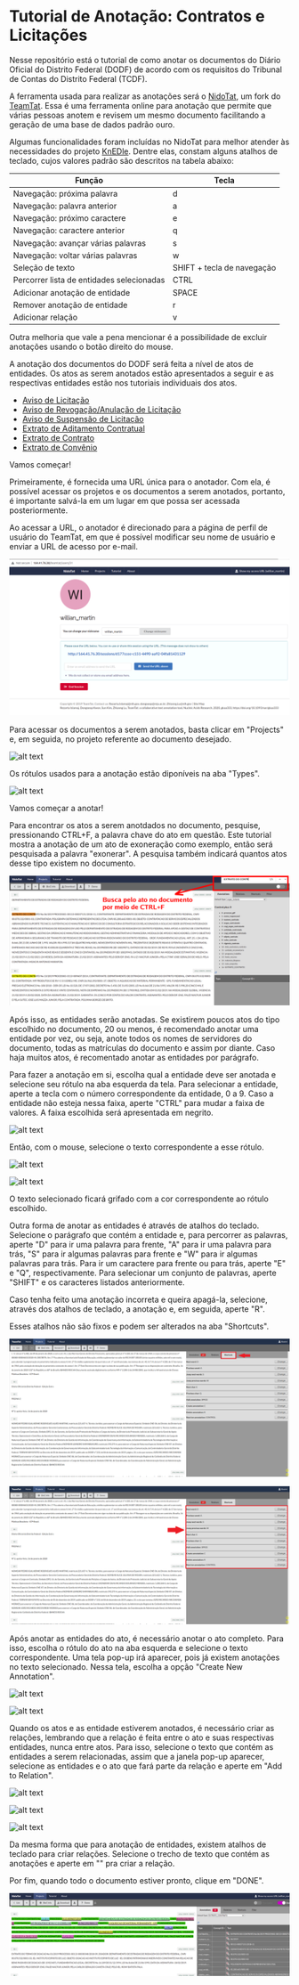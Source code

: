 # Tutorial de Anotação: Contratos e Licitações

Nesse repositório está o tutorial de como anotar os documentos do Diário Oficial do Distrito Federal (DODF) de acordo com os requisitos do Tribunal de Contas do Distrito Federal (TCDF).

A ferramenta usada para realizar as anotações será o [NidoTat](http://nido.cic.unb.br/), um fork do [TeamTat](https://www.teamtat.org/). Essa é uma ferramenta online para anotação que permite que várias pessoas anotem e revisem um mesmo documento facilitando a geração de uma base de dados padrão ouro.

Algumas funcionalidades foram incluídas no NidoTat para melhor atender às necessidades do projeto [KnEDle](https://unb-knedle.github.io/nido.html). Dentre elas, constam alguns atalhos de teclado, cujos valores padrão são descritos na tabela abaixo:

Função | Tecla
------- | -------
Navegação: próxima palavra | d
Navegação: palavra anterior | a
Navegação: próximo caractere | e
Navegação: caractere anterior | q
Navegação: avançar várias palavras | s
Navegação: voltar várias palavras | w
Seleção de texto | SHIFT + tecla de navegação
Percorrer lista de entidades selecionadas | CTRL
Adicionar anotação de entidade | SPACE
Remover anotação de entidade | r
Adicionar relação | v

Outra melhoria que vale a pena mencionar é a possibilidade de excluir anotações usando o botão direito do mouse.

A anotação dos documentos do DODF será feita a nível de atos de entidades. Os atos as serem anotados estão apresentados a seguir e as respectivas entidades estão nos tutoriais individuais dos atos.

*   [Aviso de Licitação](aviso_licitacao/README.md)
*   [Aviso de Revogação/Anulação de Licitação](aviso_revogacao_anulacao_licitacao/README.md)
*   [Aviso de Suspensão de Licitação](aviso_suspensao_licitacao/README.md)
*   [Extrato de Aditamento Contratual](extrato_aditamento_contratual/README.md)
*   [Extrato de Contrato](extrato_contrato/README.md)
*   [Extrato de Convênio](extrato_convenio/README.md)


Vamos começar!

Primeiramente, é fornecida uma URL única para o anotador. Com ela, é possível acessar os projetos e os documentos a serem anotados, portanto, é importante salvá-la em um lugar em que possa ser acessada posteriormente.

Ao acessar a URL, o anotador é direcionado para a página de perfil de usuário do TeamTat, em que é possível modificar seu nome de usuário e enviar a URL de acesso por e-mail.

![alt text](imagens/profile.PNG "Perfil de usuário")

Para acessar os documentos a serem anotados, basta clicar em "Projects" e, em seguida, no projeto referente ao documento desejado.

![alt text](imagens/project.PNG "Projetos")

Os rótulos usados para a anotação estão diponíveis na aba "Types".

![alt text](imagens/types.PNG "Rótulos dos atos e entidades")

Vamos começar a anotar!

Para encontrar os atos a serem anotdados no documento, pesquise, pressionando CTRL+F, a palavra chave do ato em questão. Este tutorial mostra a anotação de um ato de exoneração como exemplo, então será pesquisada a palavra "exonerar". A pesquisa também indicará quantos atos desse tipo existem no documento.

![alt text](imagens/ctrlF.PNG "Busca Global")

Após isso, as entidades serão anotadas. Se existirem poucos atos do tipo escolhido no documento, 20 ou menos, é recomendado anotar uma entidade por vez, ou seja, anote todos os nomes de servidores do documento,  todas as matrículas do documento e assim por diante. Caso haja muitos atos, é recomentado anotar as entidades por parágrafo.

Para fazer a anotação em si, escolha qual a entidade deve ser anotada e selecione seu rótulo na aba esquerda da tela. Para selecionar a entidade, aperte a tecla com o número correspondente da entidade, 0 a 9. Caso a entidade não esteja nessa faixa, aperte "CTRL" para mudar a faixa de valores. A faixa escolhida será apresentada em negrito.

![alt text](imagens/entidades-tec.png "Entidades")

Então, com o mouse, selecione o texto correspondente a esse rótulo.

![alt text](imagens/rotulo.png "Rótulo selecionado")

![alt text](imagens/entidade-1.PNG "Texto selecioando e entidade anotada")

O texto selecionado ficará grifado com a cor correspondente ao rótulo escolhido.

Outra forma de anotar as entidades é através de atalhos do teclado. Selecione o parágrafo que contém a entidade e, para percorrer as palavras, aperte "D" para ir uma palavra para frente, "A" para ir uma palavra para trás, "S" para ir algumas palavras para frente e "W" para ir algumas palavras para trás. Para ir um caractere para frente ou para trás, aperte "E" e "Q", respectivamente. Para selecionar um conjunto de palavras, aperte "SHIFT" e os caracteres listados anteriormente.

Caso tenha feito uma anotação incorreta e queira apagá-la, selecione, através dos atalhos de teclado, a anotação e, em seguida, aperte "R".

Esses atalhos não são fixos e podem ser alterados na aba "Shortcuts".

![alt text](imagens/shortcuts-aba.png "Aba de atalhos")

![alt text](imagens/shortcuts.png "Atalhos")

Após anotar as entidades do ato, é necessário anotar o ato completo. Para isso, escolha o rótulo do ato na aba esquerda e selecione o texto correspondente. Uma tela pop-up irá aparecer, pois já existem anotações no texto selecionado. Nessa tela, escolha a opção "Create New Annotation".

![alt text](imagens/popup.PNG "Tela para selecionar nova anotação")

![alt text](imagens/ato.PNG "Ato anotado com suas entidades")

Quando os atos e as entidade estiverem anotados, é necessário criar as relações, lembrando que a relação é feita entre o ato e suas respectivas entidades, nunca entre atos. Para isso, selecione o texto que contém as entidades a serem relacionadas, assim que a janela pop-up aparecer, selecione as entidades e o ato que fará parte da relação e aperte em "Add to Relation".

![alt text](imagens/relacao-types.png "Selecionar as entidades e o ato que farão parte da relação")

![alt text](imagens/relacao-1.PNG "Criar a relação")

![alt text](imagens/relacao-2.PNG "Relação pronta")

Da mesma forma que para anotação de entidades, existem atalhos de teclado para criar relações. Selecione o trecho de texto que contém as anotações e aperte em "" pra criar a relação.

Por fim, quando todo o documento estiver pronto, clique em "DONE".

![alt text](imagens/done.PNG "Documento pronto")
